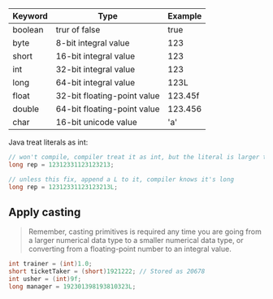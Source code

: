 | Keyword | Type                        | Example |
|---------|-----------------------------|---------|
| boolean | trur of false               | true    |
| byte    | 8-bit integral value        | 123     |
| short   | 16-bit integral value       | 123     |
| int     | 32-bit integral value       | 123     |
| long    | 64-bit integral value       | 123L    |
| float   | 32-bit floating-point value | 123.45f |
| double  | 64-bit floating-point value | 123.456 |
| char    | 16-bit unicode value        | 'a'     |

Java treat literals as int:
```java
// won't compile, compiler treat it as int, but the literal is larger than int.
long rep = 12312331123123213; 

// unless this fix, append a L to it, compiler knows it's long
long rep = 12312331123123213L; 
```

## Apply casting

> Remember, casting primitives is required any time you are going from a larger numerical data type to a smaller numerical data type, or converting from a floating-point number to an integral value.

```java
int trainer = (int)1.0;
short ticketTaker = (short)1921222; // Stored as 20678
int usher = (int)9f;
long manager = 192301398193810323L;
```
